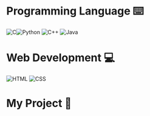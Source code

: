 <!-- # About Me 👋🏻

### **Hi, my name is Fay** 👼🏻 

 I'm a sophomore at software engineering KMITL. I stumbled upon coding when I was in high school, it was fascinating, that is why I decided to join this engineering major to learn more about it.

I am new to coding, but I will try to share my code via this platform. So, if you have any suggestion or see some crucial mistakes in my code, feel free to tell me. Thank you in advanced!

Thanks for the support 🥺🙏🏻 -->

# Programming Language ⌨️
<img src="https://img.icons8.com/color/48/000000/c-programming.png" title="C"/><img src="https://img.icons8.com/color/48/000000/python--v1.png" title="Python"/>  <img src="https://img.icons8.com/color/48/000000/c-plus-plus-logo.png" title="C++"/> <img src="https://img.icons8.com/color/48/000000/java-coffee-cup-logo--v1.png" title="Java"/> 

# Web Development 💻
<img src="https://img.icons8.com/color/48/000000/html-5--v1.png" title="HTML"/> <img src="https://img.icons8.com/color/48/000000/css3.png" title="CSS"/>

# My Project 👾
